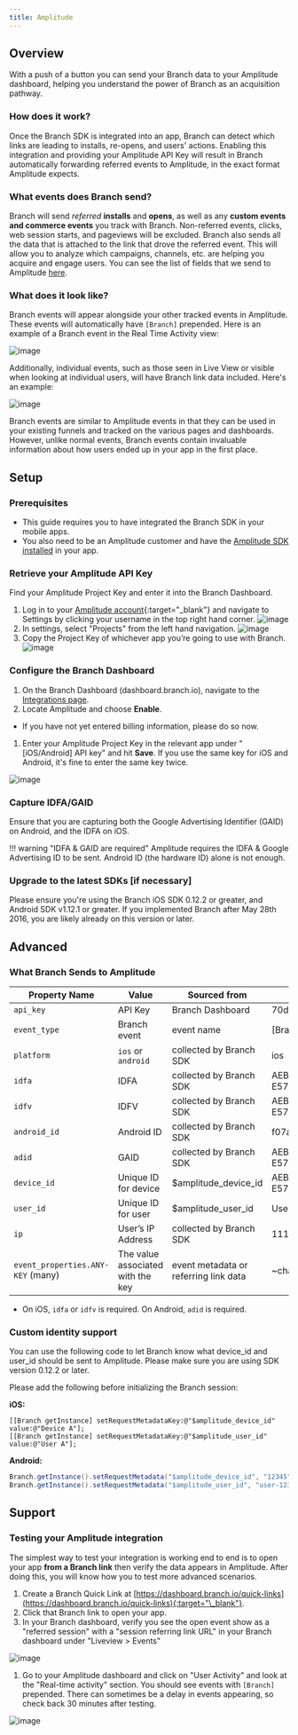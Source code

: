 ```yaml
---
title: Amplitude
---
```

## Overview

With a push of a button you can send your Branch data to your Amplitude dashboard, helping you understand the power of Branch as an acquisition pathway.

### How does it work?

Once the Branch SDK is integrated into an app, Branch can detect which links are leading to installs, re-opens, and users' actions. Enabling this integration and providing your Amplitude API Key will result in Branch automatically forwarding referred events to Amplitude, in the exact format Amplitude expects.

### What events does Branch send?

Branch will send *referred* **installs** and **opens**, as well as any **custom events and commerce events** you track with Branch. Non-referred events, clicks, web session starts, and pageviews will be excluded. Branch also sends all the data that is attached to the link that drove the referred event. This will allow you to analyze which campaigns, channels, etc. are helping you acquire and engage users. You can see the list of fields that we send to Amplitude [here](#what-branch-sends-to-amplitude).

### What does it look like?

Branch events will appear alongside your other tracked events in Amplitude. These events will automatically have `[Branch]` prepended. Here is an example of a Branch event in the Real Time Activity view:

![image](/_assets/img/pages/integrations/amplitude/amplitude-live-view.png)

Additionally, individual events, such as those seen in Live View or visible when looking at individual users, will have Branch link data included. Here's an example:

![image](/_assets/img/pages/integrations/amplitude/branch-amplitude.png)

Branch events are similar to Amplitude events in that they can be used in your existing funnels and tracked on the various pages and dashboards. However, unlike normal events, Branch events contain invaluable information about how users ended up in your app in the first place.

## Setup

### Prerequisites

- This guide requires you to have integrated the Branch SDK in your mobile apps.
- You also need to be an Amplitude customer and have the [Amplitude SDK installed](https://amplitude.zendesk.com/hc/en-us/articles/205406607-SDKs) in your app.

### Retrieve your Amplitude API Key

Find your Amplitude Project Key and enter it into the Branch Dashboard.

1. Log in to your [Amplitude account](https://analytics.amplitude.com/){:target="\_blank"}  and navigate to Settings by clicking your username in the top right hand corner.
![image](/_assets/img/pages/integrations/amplitude/amplitude-settings.png)
1. In settings, select <notranslate>"Projects"</notranslate> from the left hand navigation.
![image](/_assets/img/pages/integrations/amplitude/amplitude-settings-projects.png)
1. Copy the Project Key of whichever app you’re going to use with Branch.
![image](/_assets/img/pages/integrations/amplitude/amplitude-project-key.png)


### Configure the Branch Dashboard

1. On the Branch Dashboard (dashboard.branch.io), navigate to the [Integrations page](https://dashboard.branch.io/integrations).
1. Locate Amplitude and choose **Enable**.
  * If you have not yet entered billing information, please do so now.
1. Enter your Amplitude Project Key in the relevant app under <notranslate>"[iOS/Android] API key"</notranslate> and hit **Save**. If you use the same key for iOS and Android, it's fine to enter the same key twice.

![image](/_assets/img/pages/integrations/amplitude/amplitude-marketplace.png)


### Capture IDFA/GAID

Ensure that you are capturing both the Google Advertising Identifier (GAID) on Android, and the IDFA on iOS.

!!! warning "IDFA & GAID are required"
    Amplitude requires the IDFA & Google Advertising ID to be sent. Android ID (the hardware ID) alone is not enough.

### Upgrade to the latest SDKs [if necessary]

Please ensure you're using the Branch iOS SDK 0.12.2 or greater, and Android SDK v1.12.1 or greater. If you implemented Branch after May 28th 2016, you are likely already on this version or later.

## Advanced

### What Branch Sends to Amplitude

| Property Name | Value | Sourced from | Example | Req
| --- | --- | --- | --- | ---
| `api_key` | API Key | Branch Dashboard | 70d1db75922b0b4be56b819c42bxxxxx | Y
| `event_type` | Branch event | event name | [Branch] install | Y
| `platform` | `ios` or `android` | collected by Branch SDK | ios | Y
| `idfa` | IDFA | collected by Branch SDK | AEBE52E7-03EE-455A-B3C4-E57283966239 | *
| `idfv` | IDFV | collected by Branch SDK | AEBE52E7-03EE-455A-B3C4-E57283966239 | *
| `android_id` | Android ID | collected by Branch SDK | f07a13984f6d116a | N
| `adid` | GAID | collected by Branch SDK | AEBE52E7-03EE-455A-B3C4-E57283966239 | *
| `device_id` | Unique ID for device | $amplitude_device_id | AEBE52E7-03EE-455A-B3C4-E57283966239 | N
| `user_id` | Unique ID for user | $amplitude_user_id | User A | N
| `ip` | User’s IP Address | collected by Branch SDK | 111.111.111.111 | N
| `event_properties.ANY-KEY` (many) | The value associated with the key | event metadata or referring link data | ~channel: facebook | N

* On iOS, `idfa` or `idfv` is required. On Android, `adid` is required.


### Custom identity support

You can use the following code to let Branch know what device_id and user_id should be sent to Amplitude. Please make sure you are using SDK version 0.12.2 or later.

Please add the following before initializing the Branch session:

**iOS:**

```obj-c
[[Branch getInstance] setRequestMetadataKey:@"$amplitude_device_id" value:@"Device A"];
[[Branch getInstance] setRequestMetadataKey:@"$amplitude_user_id" value:@"User A"];
```

**Android:**

```java
Branch.getInstance().setRequestMetadata("$amplitude_device_id", "12345");
Branch.getInstance().setRequestMetadata("$amplitude_user_id", "user-12345");
```

## Support

### Testing your Amplitude integration

The simplest way to test your integration is working end to end is to open your app **from a Branch link** then verify the data appears in Amplitude. After doing this, you will know how you to test more advanced scenarios.

1. Create a Branch Quick Link at [https://dashboard.branch.io/quick-links](https://dashboard.branch.io/quick-links){:target="\_blank"}.
1. Click that Branch link to open your app.
1. In your Branch dashboard, verify you see the open event show as a <notranslate>"referred session"</not> with a <notranslate>"session referring link URL"</notranslate> in your Branch dashboard under <notranslate>"Liveview > Events"</notranslate>

![image](/_assets/img/pages/integrations/amplitude/branch-amplitude-liveview.png)

1. Go to your Amplitude dashboard and click on <notranslate>"User Activity"</notranslate> and look at the <notranslate>"Real-time activity"</notranslate> section. You should see events with `[Branch]` prepended. There can sometimes be a delay in events appearing, so check back 30 minutes after testing.

![image](/_assets/img/pages/integrations/amplitude/amplitude-user-activity.png)
